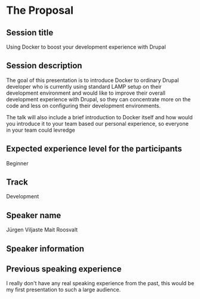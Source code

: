 # The Proposal

## Session title
Using Docker to boost your development experience with Drupal

## Session description
The goal of this presentation is to introduce Docker to ordinary Drupal developer who is currently using standard LAMP 
setup on their development environment and would like to improve their overall development experience with Drupal, 
so they can concentrate more on the code and less on configuring their development environments.

The talk will also include a brief introduction to Docker itself and how would you introduce it to your team
based our personal experience, so everyone in your team could levredge

## Expected experience level for the participants
Beginner

## Track
Development

## Speaker name
Jürgen Viljaste
Mait Roosvalt

## Speaker information


## Previous speaking experience
I really don't have any real speaking experience from the past, this would be my first presentation to such a large audience.
